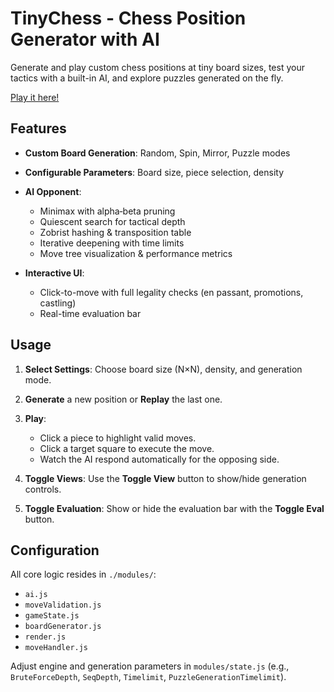 # TinyChess - Chess Position Generator with AI

Generate and play custom chess positions at tiny board sizes, test your tactics with a built-in AI, and explore puzzles generated on the fly.

[Play it here!](https://pascalpan.com/creations/TinyChess/)

## Features

* **Custom Board Generation**: Random, Spin, Mirror, Puzzle modes

* **Configurable Parameters**: Board size, piece selection, density

* **AI Opponent**:

  * Minimax with alpha‑beta pruning
  * Quiescent search for tactical depth
  * Zobrist hashing & transposition table
  * Iterative deepening with time limits
  * Move tree visualization & performance metrics

* **Interactive UI**:

  * Click-to-move with full legality checks (en passant, promotions, castling)
  * Real-time evaluation bar

## Usage

1. **Select Settings**: Choose board size (N×N), density, and generation mode.
2. **Generate** a new position or **Replay** the last one.
3. **Play**:

   * Click a piece to highlight valid moves.
   * Click a target square to execute the move.
   * Watch the AI respond automatically for the opposing side.
4. **Toggle Views**: Use the **Toggle View** button to show/hide generation controls.
5. **Toggle Evaluation**: Show or hide the evaluation bar with the **Toggle Eval** button.

## Configuration

All core logic resides in `./modules/`:

* `ai.js`
* `moveValidation.js`
* `gameState.js`
* `boardGenerator.js`
* `render.js`
* `moveHandler.js`

Adjust engine and generation parameters in `modules/state.js` (e.g., `BruteForceDepth`, `SeqDepth`, `Timelimit`, `PuzzleGenerationTimelimit`).
